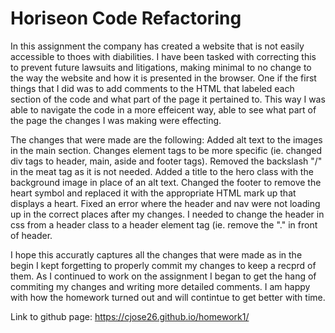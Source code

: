 # Horiseon Code Refactoring

In this assignment the company has created a website that is not easily accessible to thoes with diabilities. I have been tasked with correcting this to prevent future lawsuits and litigations, making minimal to no change to the way the website and how it is presented in the browser. One if the first things that I did was to add comments to the HTML that labeled each section of the code and what part of the page it pertained to. This way I was able to navigate the code in a more effeicent way, able to see what part of the page the changes I was making were effecting. 

The changes that were made are the following:
Added alt text to the images in the main section.
Changes element tags to be more specific (ie. changed div tags to header, main, aside and footer tags).
Removed the backslash "/" in the meat tag as it is not needed.
Added a title to the hero class with the background image in place of an alt text.
Changed the footer to remove the heart symbol and replaced it with the appropriate HTML mark up that displays a heart.
Fixed an error where the header and nav were not loading up in the correct places after my changes. I needed to change the header in css from a header class to a header element tag (ie. remove the "." in front of header.

I hope this accuratly captures all the changes that were made as in the begin I kept forgetting to properly commit my changes to keep a recprd of them. As I continued to work on the assignment I began to get the hang of commiting my changes and writing more detailed comments. I am happy with how the homework turned out and will contintue to get better with time.

Link to github page: https://cjose26.github.io/homework1/
